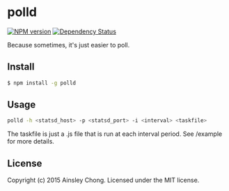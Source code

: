 # polld 
[![NPM version][npm-image]][npm-url] [![Dependency Status][daviddm-url]][daviddm-image]

Because sometimes, it's just easier to poll.

## Install

```bash
$ npm install -g polld
```

## Usage

```bash
polld -h <statsd_host> -p <statsd_port> -i <interval> <taskfile>
```
The taskfile is just a .js file that is run at each interval period. See /example for more details.

## License

Copyright (c) 2015 Ainsley Chong. Licensed under the MIT license.


[npm-url]: https://npmjs.org/package/polld
[npm-image]: https://badge.fury.io/js/polld.svg
[travis-url]: https://travis-ci.org/ainsleyc/polld
[travis-image]: https://travis-ci.org/ainsleyc/polld.svg?branch=master
[daviddm-url]: https://david-dm.org/ainsleyc/polld.svg?theme=shields.io
[daviddm-image]: https://david-dm.org/ainsleyc/polld
[coveralls-url]: https://coveralls.io/r/ainsleyc/polld
[coveralls-image]: https://coveralls.io/repos/ainsleyc/polld/badge.png
